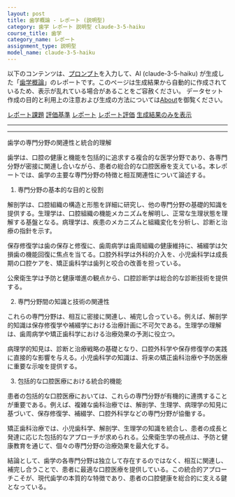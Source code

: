 ```yaml
---
layout: post
title: 歯学概論 - レポート (説明型)
category: 歯学 レポート 説明型 claude-3-5-haiku
course_title: 歯学
category_name: レポート
assignment_type: 説明型
model_name: claude-3-5-haiku
---
```


以下のコンテンツは、[プロンプト](https://github.com/takedatoshiyuki/synthetic_assignments/tree/main/generated/歯学/claude-3-5-haiku/prompt_レポート-説明型.md)を入力して、AI (claude-3-5-haiku) が生成した「[歯学概論](/contents/歯学/)」のレポートです。このページは生成結果から自動的に作成されているため、表示が乱れている場合があることをご容赦ください。
データセット作成の目的と利用上の注意および生成の方法については[About](/About)を御覧ください。

[レポート課題](../レポート課題-説明型)
[評価基準](../評価基準-説明型)
[レポート](../レポート-説明型)
[レポート評価](../レポート評価-説明型)
[生成結果のみを表示](https://github.com/takedatoshiyuki/synthetic_assignments/tree/main/generated/歯学/claude-3-5-haiku/レポート-説明型.md)
  

***
***
  
歯学の専門分野の関連性と統合的理解

歯学は、口腔の健康と機能を包括的に追求する複合的な医学分野であり、各専門分野が密接に関連し合いながら、患者の総合的な口腔医療を支えている。本レポートでは、歯学の主要な専門分野の特徴と相互関連性について論述する。

1. 専門分野の基本的な目的と役割

解剖学は、口腔組織の構造と形態を詳細に研究し、他の専門分野の基礎的知識を提供する。生理学は、口腔組織の機能メカニズムを解明し、正常な生理状態を理解する基盤となる。病理学は、疾患のメカニズムと組織変化を分析し、診断と治療の指針を示す。

保存修復学は歯の保存と修復に、歯周病学は歯周組織の健康維持に、補綴学は欠損歯の機能回復に焦点を当てる。口腔外科学は外科的介入を、小児歯科学は成長期の口腔ケアを、矯正歯科学は歯列と咬合の改善を担っている。

公衆衛生学は予防と健康増進の観点から、口腔診断学は総合的な診断技術を提供する。

2. 専門分野間の知識と技術の関連性

これらの専門分野は、相互に密接に関連し、補完し合っている。例えば、解剖学的知識は保存修復学や補綴学における治療計画に不可欠である。生理学の理解は、歯周病学や矯正歯科学における治療効果の予測に役立つ。

病理学的知見は、診断と治療戦略の基礎となり、口腔外科学や保存修復学の実践に直接的な影響を与える。小児歯科学の知識は、将来の矯正歯科治療や予防医療に重要な示唆を提供する。

3. 包括的な口腔医療における統合的機能

患者の包括的な口腔医療においては、これらの専門分野が有機的に連携することが重要である。例えば、複雑な歯科治療では、解剖学、生理学、病理学の知見に基づいて、保存修復学、補綴学、口腔外科学などの専門分野が協働する。

矯正歯科治療では、小児歯科学、解剖学、生理学の知識を統合し、患者の成長と発達に応じた包括的なアプローチが求められる。公衆衛生学の視点は、予防と健康教育を通じて、個々の専門分野の治療効果を最大化する。

結論として、歯学の各専門分野は独立して存在するのではなく、相互に関連し、補完し合うことで、患者に最適な口腔医療を提供している。この統合的アプローチこそが、現代歯学の本質的な特徴であり、患者の口腔健康を総合的に支える鍵となっている。
